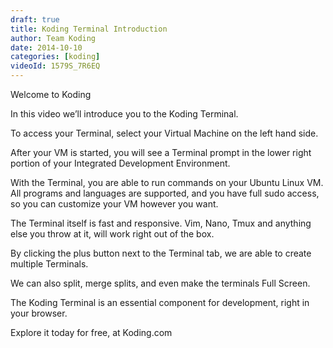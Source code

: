 ```yaml
---
draft: true
title: Koding Terminal Introduction
author: Team Koding
date: 2014-10-10
categories: [koding]
videoId: 1579S_7R6EQ
---
```


Welcome to Koding

In this video we’ll introduce you to the Koding Terminal.

To access your Terminal, select your Virtual Machine on the left hand side.

After your VM is started, you will see a Terminal prompt in the lower right portion of your Integrated Development Environment. 

With the Terminal, you are able to run commands on your Ubuntu Linux VM. All programs and languages are supported, and you have full sudo access, so you can customize your VM however you want.

The Terminal itself is fast and responsive. Vim, Nano, Tmux and anything else you throw at it, will work right out of the box.

By clicking the plus button next to the Terminal tab, we are able to create multiple Terminals. 

We can also split, merge splits, and even make the terminals Full Screen.

The Koding Terminal is an essential component for development, right in your browser.

Explore it today for free, at Koding.com